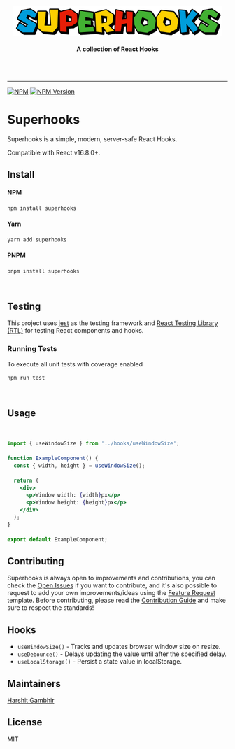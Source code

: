 <div align="center">
	<br>
	<br>
	<img src="./media/superhooks-logo.png" alt="superhooks" height="70">
	<br>
	<br>
	<b>A collection of React Hooks</b>
	<br>
	<br>
	<br>
	<br>
	<hr>
</div>

[![NPM](https://img.shields.io/npm/l/reactjs-superhooks)](https://github.com/harshitgambhir/reactjs-superhooks/blob/main/LICENSE.md)
[![NPM Version](https://img.shields.io/npm/v/reactjs-superhooks)](https://www.npmjs.com/package/reactjs-superhooks)

# Superhooks

Superhooks is a simple, modern, server-safe React Hooks.

Compatible with React v16.8.0+.

## Install

#### NPM

```sh
npm install superhooks
```

#### Yarn

```sh
yarn add superhooks
```

#### PNPM

```sh
pnpm install superhooks
```

<br>

## Testing

This project uses [jest](https://jestjs.io/) as the testing framework and [React Testing Library (RTL)](https://testing-library.com/docs/react-testing-library/intro) for testing React components and hooks.

### Running Tests

To execute all unit tests with coverage enabled

```sh
npm run test
```

<br>

## Usage

<br>

```jsx
import { useWindowSize } from '../hooks/useWindowSize';

function ExampleComponent() {
  const { width, height } = useWindowSize();

  return (
    <div>
      <p>Window width: {width}px</p>
      <p>Window height: {height}px</p>
    </div>
  );
}

export default ExampleComponent;
```

## Contributing

Superhooks is always open to improvements and contributions, you can check the [Open Issues](https://github.com/harshitgambhir/reactjs-superhooks/issues) if you want to contribute, and it's also possible to request to add your own improvements/ideas using the [Feature Request](https://github.com/harshitgambhir/reactjs-superhooks/issues/new/choose) template. Before contributing, please read the [Contribution Guide](https://github.com/harshitgambhir/reactjs-superhooks/blob/main/CONTRIBUTING.MD) and make sure to respect the standards!

## Hooks

- `useWindowSize()` - Tracks and updates browser window size on resize.
- `useDebounce()` - Delays updating the value until after the specified delay.
- `useLocalStorage()` - Persist a state value in localStorage.

## Maintainers

[Harshit Gambhir](https://github.com/harshitgambhir)

## License

MIT
